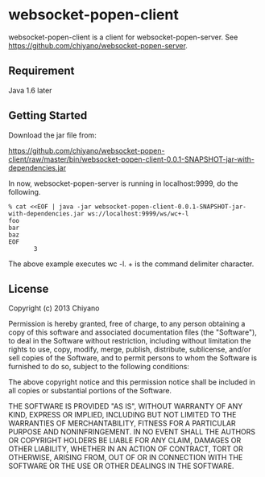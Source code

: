 websocket-popen-client
======================

websocket-popen-client is a client for websocket-popen-server. 
See https://github.com/chiyano/websocket-popen-server.

## Requirement

Java 1.6 later

## Getting Started

Download the jar file from:

https://github.com/chiyano/websocket-popen-client/raw/master/bin/websocket-popen-client-0.0.1-SNAPSHOT-jar-with-dependencies.jar

In now, websocket-popen-server is running in localhost:9999, 
do the following.

    % cat <<EOF | java -jar websocket-popen-client-0.0.1-SNAPSHOT-jar-with-dependencies.jar ws://localhost:9999/ws/wc+-l
    foo
    bar
    baz
    EOF
           3

The above example executes wc -l. + is the command delimiter character.

## License

Copyright (c) 2013 Chiyano

Permission is hereby granted, free of charge, to any person obtaining
a copy of this software and associated documentation files (the
"Software"), to deal in the Software without restriction, including
without limitation the rights to use, copy, modify, merge, publish,
distribute, sublicense, and/or sell copies of the Software, and to
permit persons to whom the Software is furnished to do so, subject to
the following conditions:

The above copyright notice and this permission notice shall be
included in all copies or substantial portions of the Software.

THE SOFTWARE IS PROVIDED "AS IS", WITHOUT WARRANTY OF ANY KIND,
EXPRESS OR IMPLIED, INCLUDING BUT NOT LIMITED TO THE WARRANTIES OF
MERCHANTABILITY, FITNESS FOR A PARTICULAR PURPOSE AND
NONINFRINGEMENT. IN NO EVENT SHALL THE AUTHORS OR COPYRIGHT HOLDERS BE
LIABLE FOR ANY CLAIM, DAMAGES OR OTHER LIABILITY, WHETHER IN AN ACTION
OF CONTRACT, TORT OR OTHERWISE, ARISING FROM, OUT OF OR IN CONNECTION
WITH THE SOFTWARE OR THE USE OR OTHER DEALINGS IN THE SOFTWARE.
